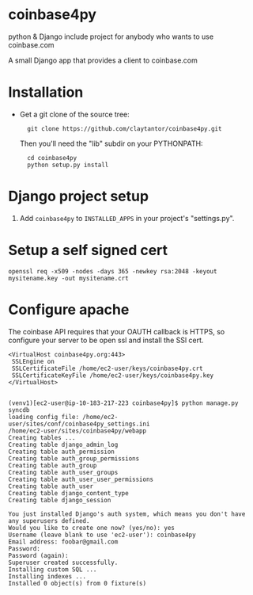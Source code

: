 coinbase4py
===========

python &amp; Django include project for anybody who wants to use coinbase.com


A small Django app that provides a client to coinbase.com


# Installation

- Get a git clone of the source tree:

        git clone https://github.com/claytantor/coinbase4py.git

    Then you'll need the "lib" subdir on your PYTHONPATH:

        cd coinbase4py
        python setup.py install


# Django project setup

1. Add `coinbase4py` to `INSTALLED_APPS` in your project's "settings.py".


# Setup a self signed cert
    openssl req -x509 -nodes -days 365 -newkey rsa:2048 -keyout mysitename.key -out mysitename.crt


# Configure apache
The coinbase API requires that your OAUTH callback is HTTPS, so configure your server 
to be open ssl and install the SSl cert.

    <VirtualHost coinbase4py.org:443>
     SSLEngine on
     SSLCertificateFile /home/ec2-user/keys/coinbase4py.crt
     SSLCertificateKeyFile /home/ec2-user/keys/coinbase4py.key
    </VirtualHost>


    (venv1)[ec2-user@ip-10-183-217-223 coinbase4py]$ python manage.py syncdb
    loading config file: /home/ec2-user/sites/conf/coinbase4py_settings.ini
    /home/ec2-user/sites/coinbase4py/webapp
    Creating tables ...
    Creating table django_admin_log
    Creating table auth_permission
    Creating table auth_group_permissions
    Creating table auth_group
    Creating table auth_user_groups
    Creating table auth_user_user_permissions
    Creating table auth_user
    Creating table django_content_type
    Creating table django_session

    You just installed Django's auth system, which means you don't have any superusers defined.
    Would you like to create one now? (yes/no): yes
    Username (leave blank to use 'ec2-user'): coinbase4py
    Email address: foobar@gmail.com
    Password: 
    Password (again): 
    Superuser created successfully.
    Installing custom SQL ...
    Installing indexes ...
    Installed 0 object(s) from 0 fixture(s)